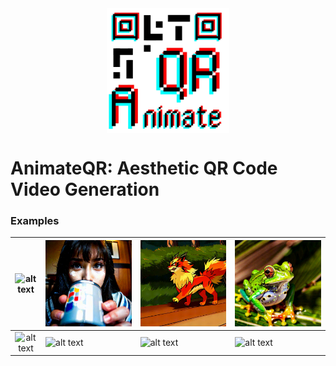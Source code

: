 <img src="src/Animate_cropped-1-removebg-preview.png" alt="alt text" height="200" style="display: block; margin: 0 auto;">

# AnimateQR: Aesthetic QR Code Video Generation

### Examples
| ![alt text](example/original_video/gif/AnimateDiff_00343.gif) | ![alt text](example/original_video/gif/AnimateDiff_00286.gif) | ![alt text](example/original_video/gif/AnimateDiff_00341.gif) | ![alt text](example/original_video/gif/AnimateDiff_00346.gif) |
|:-------------------------------------------------------------:|---------------------------------------------------------------|---------------------------------------------------------------|---------------------------------------------------------------|
| ![alt text](example/artcoder_video/gif/AnimateDiff_00343.gif) | ![alt text](example/artcoder_video/gif/AnimateDiff_00286.gif) | ![alt text](example/artcoder_video/gif/AnimateDiff_00341.gif) | ![alt text](example/artcoder_video/gif/AnimateDiff_00346.gif) |
